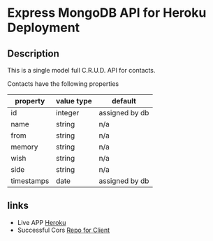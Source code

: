 # Express MongoDB API for Heroku Deployment

## Description

This is a single model full C.R.U.D. API for contacts.

Contacts have the following properties

| property   | value type | default        |
| ---------- | ---------- | -------------- |
| id         | integer    | assigned by db |
| name       | string     | n/a            |
| from       | string     | n/a            |
| memory     | string     | n/a            |
| wish       | string     | n/a            |
| side       | string     | n/a            |
| timestamps | date       | assigned by db |

## links
* Live APP [Heroku](https://colleen-blake-wedding.herokuapp.com/)
* Successful Cors [Repo for Client](https://github.com/mimnetto/guestbook-client)
